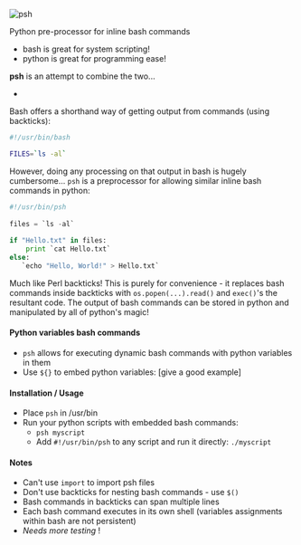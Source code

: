 ![psh](http://www.forhadahmed.net/github/psh-logo.png)

Python pre-processor for inline bash commands

* bash is great for system scripting! 
* python is great for programming ease!

**psh** is an attempt to combine the two...

-

Bash offers a shorthand way of getting output from commands (using backticks):
```bash    
#!/usr/bin/bash

FILES=`ls -al`
```
However, doing any processing on that output in bash is hugely cumbersome...
`psh` is a preprocessor for allowing similar inline bash commands in python:
```python
#!/usr/bin/psh
    
files = `ls -al`
    
if "Hello.txt" in files:
    print `cat Hello.txt`
else:
   `echo "Hello, World!" > Hello.txt`
```    
Much like Perl backticks! This is purely for convenience - it replaces bash commands inside backticks with
`os.popen(...).read()` and `exec()`'s the resultant code.  The output of bash 
commands can be stored in python and manipulated by all of python's magic!

#### Python variables bash commands

* `psh` allows for executing dynamic bash commands with python variables in them
* Use `${}` to embed python variables: [give a good example]

#### Installation / Usage

* Place `psh` in /usr/bin
* Run your python scripts with embedded bash commands:
  * `psh myscript`
  * Add `#!/usr/bin/psh` to any script and run it directly: `./myscript`

#### Notes

* Can't use `import` to import psh files
* Don't use backticks for nesting bash commands - use `$()`
* Bash commands in backticks can span multiple lines
* Each bash command executes in its own shell (variables assignments within bash are not persistent)
* *Needs more testing* !
